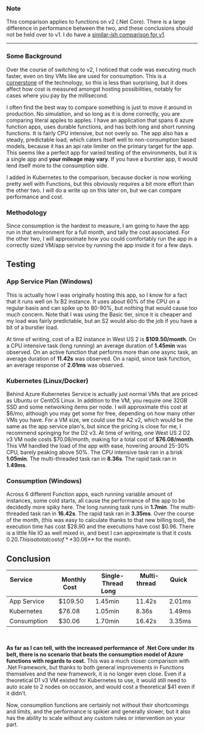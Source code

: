 ### Note

This comparison applies to functions on v2 (.Net Core). There is a large difference in performance between the two, and these conclusions should not be held over to v1. I do have a [similar-ish comparison for v1](/blog/when-to-use-app-service-plan/).

---

### Some Background

Over the course of switching to v2, I noticed that code was executing much faster, even on tiny VMs like are used for consumption. This is a [cornerstone](https://visualstudiomagazine.com/articles/2018/08/22/bing-net-core.aspx) of the technology, so this is less than surprising, but it does affect how cost is measured amongst hosting possibilities, notably for cases where you pay by the millisecond.

I often find the best way to compare something is just to move it around in production. No simulation, and so long as it is done correctly, you are comparing literal apples to apples. I have an application that spans 6 azure function apps, uses durable functions, and has both long and short running functions. It is fairly CPU intensive, but not overly so. The app also has a steady, predictable load, which caters itself well to non-consumption based models, because it has an api rate limiter on the primary target for the app. This seems like a perfect app for varied testing of the environments, but it is a single app and **your mileage may vary**. If you have a burstier app, it would lend itself more to the consumption side.

I added in Kubernetes to the comparison, because docker is now working pretty well with Functions, but this obviously requires a bit more effort than the other two. I will do a write up on this later on, but we can compare performance and cost.

### Methodology

Since consumption is the hardest to measure, I am going to have the app run in that environment for a full month, and tally the cost associated. For the other two, I will approximate how you could comfortably run the app in a correctly sized VM/app service by running the app inside it for a few days.

## Testing

### App Service Plan (Windows)

This is actually how I was originally hosting this app, so I know for a fact that it runs well on 1x B2 instance. It uses about 60% of the CPU on a regular basis and can spike up to 80-90%, but nothing that would cause too much concern. Note that I was using the Basic tier, since it is cheaper and my load was fairly predictable, but an S2 would also do the job if you have a bit of a burstier load.

At time of writing, cost of a B2 instance in West US 2 is **\$109.50/month**. On a CPU intensive task (long running) an average duration of **1.45min** was observed. On an active function that performs more than one async task, an average duration of **11.42s** was observed. On a rapid, since task function, an average response of **2.01ms** was observed.

### Kubernetes (Linux/Docker)

Behind Azure Kubernetes Service is actually just normal VMs that are priced as Ubuntu or CentOS Linux. In addition to the VM, you require one 32GB SSD and some networking items per node. I will approximate this cost at $6/mo, although you may get some for free, depending on how many other VMs you have. For a VM size, we could use the A2 v2, which would be the same as the app service plan's, but since the pricing is close for me, I recommend springing for the D2 v3. At time of writing, one West US 2 D2 v3 VM node costs $70.08/month, making for a total cost of **\$76.08/month**. This VM handled the load of the app with ease, hovering around 25-30% CPU, barely peaking above 50%. The CPU intensive task ran in a brisk **1.05min**. The multi-threaded task ran in **8.36s**. The rapid task ran in **1.49ms**.

### Consumption (Windows)

Across 6 different Function apps, each running variable amount of instances, some cold starts, all cause the performance of the app to be decidedly more spiky here. The long running task runs in **1.7min**. The multi-threaded task ran in **16.42s**. The rapid task ran in **3.35ms**. Over the course of the month, (this was easy to calculate thanks to that new billing tool), the execution time has cost $28.90 and the executions have cost $0.96. There is a little file IO as well mixed in, and best I can approximate is that it costs $0.20.  This is a total cost of **$30.06\*\* for the month.

## Conclusion

| Service &nbsp;&nbsp; &nbsp; &nbsp; &nbsp;&nbsp; &nbsp; &nbsp; &nbsp; &nbsp; &nbsp; &nbsp; | Monthly Cost&nbsp; &nbsp; &nbsp; | Single-Thread Long&nbsp; &nbsp; &nbsp; | Multi-thread &nbsp; &nbsp; &nbsp; | Quick &nbsp; &nbsp; &nbsp; &nbsp; &nbsp; &nbsp; |
| ----------------------------------------------------------------------------------------- | -------------------------------- | -------------------------------------- | --------------------------------- | ----------------------------------------------- |
| App Service                                                                               | \$109.50                         | 1.45min                                | 11.42s                            | 2.01ms                                          |
| Kubernetes                                                                                | \$76.08                          | 1.05min                                | 8.36s                             | 1.49ms                                          |
| Consumption                                                                               | \$30.06                          | 1.70min                                | 16.42s                            | 3.35ms                                          |

&nbsp;

**As far as I can tell, with the increased performance of .Net Core under its belt, there is no scenario that beats the consumption model of Azure functions with regards to cost.** This was a much closer comparison with .Net Framework, but thanks to both general improvements in Functions themselves and the new framework, it is no longer even close. Even if a theoretical D1 v3 VM existed for Kubernetes to use, it would still need to auto scale to 2 nodes on occasion, and would cost a theoretical \$41 even if it didn't.

Now, consumption functions are certainly not without their shortcomings and limits, and the performance is spikier and generally slower, but it also has the ability to scale without any custom rules or intervention on your part.
